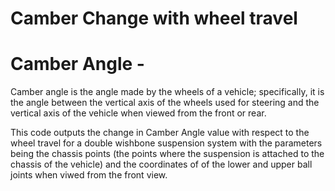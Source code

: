 # Camber Change with wheel travel

# Camber Angle - 
Camber angle is the angle made by the wheels of a vehicle; specifically, it is the angle between the vertical axis of the wheels used for steering and the vertical axis of the vehicle when viewed from the front or rear.

This code outputs the change in Camber Angle value with respect to the wheel travel for a double wishbone suspension system with the parameters being the chassis points (the points where the suspension is attached to the chassis of the vehicle) and the coordinates of of the lower and upper ball joints when viwed from the front view.
